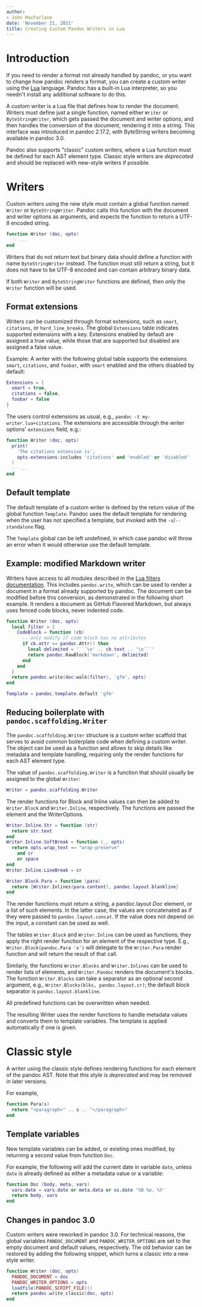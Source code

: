 ```yaml
---
author:
- John MacFarlane
date: 'November 21, 2021'
title: Creating Custom Pandoc Writers in Lua
---
```


# Introduction

If you need to render a format not already handled by pandoc,
or you want to change how pandoc renders a format,
you can create a custom writer using the [Lua] language.
Pandoc has a built-in Lua interpreter, so you needn't
install any additional software to do this.

[Lua]: https://www.lua.org

A custom writer is a Lua file that defines how to render the
document. Writers must define just a single function, named either
`Writer` or `ByteStringWriter`, which gets passed the document and
writer options, and then handles the conversion of the document,
rendering it into a string. This interface was introduced in
pandoc 2.17.2, with ByteString writers becoming available in
pandoc 3.0.

Pandoc also supports "classic" custom writers, where a Lua
function must be defined for each AST element type. Classic style
writers are *deprecated* and should be replaced with new-style
writers if possible.

# Writers

Custom writers using the new style must contain a global function
named `Writer` or `ByteStringWriter`. Pandoc calls this function
with the document and writer options as arguments, and expects the
function to return a UTF-8 encoded string.

``` lua
function Writer (doc, opts)
  -- ...
end
```

Writers that do not return text but binary data should define a
function with name `ByteStringWriter` instead. The function must
still return a string, but it does not have to be UTF-8 encoded
and can contain arbitrary binary data.

If both `Writer` and `ByteStringWriter` functions are defined,
then only the `Writer` function will be used.

## Format extensions

Writers can be customized through format extensions, such as
`smart`, `citations`, or `hard_line_breaks`. The global
`Extensions` table indicates supported extensions with a
key. Extensions enabled by default are assigned a true value,
while those that are supported but disabled are assigned a false
value.

Example: A writer with the following global table supports the
extensions `smart`, `citations`, and `foobar`, with `smart` enabled and
the others disabled by default:

``` lua
Extensions = {
  smart = true,
  citations = false,
  foobar = false
}
```

The users control extensions as usual, e.g., `pandoc -t
my-writer.lua+citations`. The extensions are accessible through
the writer options' `extensions` field, e.g.:

``` lua
function Writer (doc, opts)
  print(
    'The citations extension is',
    opts.extensions:includes 'citations' and 'enabled' or 'disabled'
  )
  -- ...
end
```

## Default template

The default template of a custom writer is defined by the return
value of the global function `Template`. Pandoc uses the default
template for rendering when the user has not specified a template,
but invoked with the `-s`/`--standalone` flag.

The `Template` global can be left undefined, in which case pandoc
will throw an error when it would otherwise use the default
template.

## Example: modified Markdown writer

Writers have access to all modules described in the [Lua filters
documentation][]. This includes `pandoc.write`, which can be used
to render a document in a format already supported by pandoc. The
document can be modified before this conversion, as demonstrated
in the following short example. It renders a document as GitHub
Flavored Markdown, but always uses fenced code blocks, never
indented code.

``` lua
function Writer (doc, opts)
  local filter = {
    CodeBlock = function (cb)
      -- only modify if code block has no attributes
      if cb.attr == pandoc.Attr() then
        local delimited = '```\n' .. cb.text .. '\n```'
        return pandoc.RawBlock('markdown', delimited)
      end
    end
  }
  return pandoc.write(doc:walk(filter), 'gfm', opts)
end

Template = pandoc.template.default 'gfm'
```

[Lua filters documentation]: https://pandoc.org/lua-filters.html

## Reducing boilerplate with `pandoc.scaffolding.Writer`

The `pandoc.scaffolding.Writer` structure is a custom writer scaffold
that serves to avoid common boilerplate code when defining a custom
writer. The object can be used as a function and allows to skip details
like metadata and template handling, requiring only the render functions
for each AST element type.

The value of `pandoc.scaffolding.Writer` is a function that should
usually be assigned to the global `Writer`:

``` lua
Writer = pandoc.scaffolding.Writer
```

The render functions for Block and Inline values can then be added
to `Writer.Block` and `Writer.Inline`, respectively. The functions
are passed the element and the WriterOptions.

``` lua
Writer.Inline.Str = function (str)
  return str.text
end
Writer.Inline.SoftBreak = function (_, opts)
  return opts.wrap_text == "wrap-preserve"
    and cr
    or space
end
Writer.Inline.LineBreak = cr

Writer.Block.Para = function (para)
  return {Writer.Inlines(para.content), pandoc.layout.blankline}
end
```

The render functions must return a string, a pandoc.layout *Doc*
element, or a list of such elements. In the latter case, the
values are concatenated as if they were passed to
`pandoc.layout.concat`. If the value does not depend on the input,
a constant can be used as well.

The tables `Writer.Block` and `Writer.Inline` can be used as
functions; they apply the right render function for an element of
the respective type. E.g., `Writer.Block(pandoc.Para 'x')` will
delegate to the `Writer.Para` render function and will return the
result of that call.

Similarly, the functions `Writer.Blocks` and `Writer.Inlines` can
be used to render lists of elements, and `Writer.Pandoc` renders
the document's blocks. The function `Writer.Blocks` can take a
separator as an optional second argument, e.g.,
`Writer.Blocks(blks, pandoc.layout.cr)`; the default block
separator is `pandoc.layout.blankline`.

All predefined functions can be overwritten when needed.

The resulting Writer uses the render functions to handle metadata
values and converts them to template variables. The template is
applied automatically if one is given.

# Classic style

A writer using the classic style defines rendering functions for
each element of the pandoc AST. Note that this style is
*deprecated* and may be removed in later versions.

For example,

``` lua
function Para(s)
  return "<paragraph>" .. s .. "</paragraph>"
end
```

## Template variables

New template variables can be added, or existing ones
modified, by returning a second value from function `Doc`.

For example, the following will add the current date in
variable `date`, unless `date` is already defined as either a
metadata value or a variable:

``` lua
function Doc (body, meta, vars)
  vars.date = vars.date or meta.data or os.date '%B %e, %Y'
  return body, vars
end
```

## Changes in pandoc 3.0

Custom writers were reworked in pandoc 3.0. For technical reasons,
the global variables `PANDOC_DOCUMENT` and `PANDOC_WRITER_OPTIONS`
are set to the empty document and default values, respectively.
The old behavior can be restored by adding the following snippet,
which turns a classic into a new style writer.

``` lua
function Writer (doc, opts)
  PANDOC_DOCUMENT = doc
  PANDOC_WRITER_OPTIONS = opts
  loadfile(PANDOC_SCRIPT_FILE)()
  return pandoc.write_classic(doc, opts)
end
```
